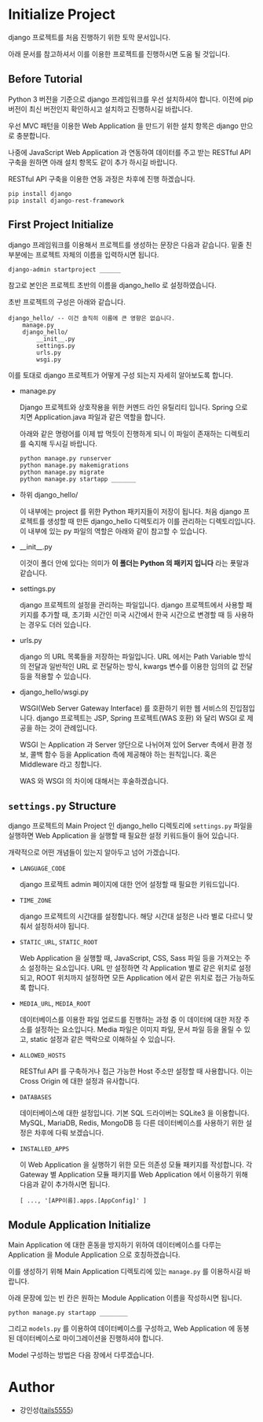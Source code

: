 # Initialize Project

django 프로젝트를 처음 진행하기 위한 토막 문서입니다.

아래 문서를 참고하셔서 이를 이용한 프로젝트를 진행하시면 도움 될 것입니다.

## Before Tutorial

Python 3 버전을 기준으로 django 프레임워크를 우선 설치하셔야 합니다. 이전에 pip 버전이 최신 버전인지 확인하시고 설치하고 진행하시길 바랍니다.

우선 MVC 패턴을 이용한 Web Application 을 만드기 위한 설치 항목은 django 만으로 충분합니다. 

나중에 JavaScript Web Application 과 연동하여 데이터를 주고 받는 RESTful API 구축을 원하면 아래 설치 항목도 같이 추가 하시길 바랍니다.

RESTful API 구축을 이용한 연동 과정은 차후에 진행 하겠습니다.

```
pip install django
pip install django-rest-framework
```

## First Project Initialize

django 프레임워크를 이용해서 프로젝트를 생성하는 문장은 다음과 같습니다. 밑줄 친 부분에는 프로젝트 자체의 이름을 입력하시면 됩니다.

```
django-admin startproject ______
``` 

참고로 본인은 프로젝트 초반의 이름을 django_hello 로 설정하였습니다.

초반 프로젝트의 구성은 아래와 같습니다.

```
django_hello/ -- 이건 솔직히 이름에 큰 영향은 없습니다.
    manage.py
    django_hello/
        __init__.py
        settings.py
        urls.py
        wsgi.py
```

이를 토대로 django 프로젝트가 어떻게 구성 되는지 자세히 알아보도록 합니다.

- manage.py 

    Django 프로젝트와 상호작용을 위한 커멘드 라인 유틸리티 입니다. Spring 으로 치면 Application.java 파일과 같은 역할을 합니다. 
    
    아래와 같은 명령어를 이제 밥 먹듯이 진행하게 되니 이 파일이 존재하는 디렉토리를 숙지해 두시길 바랍니다.

    ```
    python manage.py runserver
    python manage.py makemigrations
    python manage.py migrate
    python manage.py startapp _______
    ```

- 하위 django_hello/ 

    이 내부에는 project 를 위한 Python 패키지들이 저장이 됩니다. 처음 django 프로젝트를 생성할 때 만든 django_hello 디렉토리가 이를 관리하는 디렉토리입니다. 이 내부에 있는 py 파일의 역할은 아래와 같이 참고할 수 있습니다.

- \_\_init\_\_.py

    이것이 폴더 안에 있다는 의미가 **이 폴더는 Python 의 패키지 입니다** 라는 푯말과 같습니다.

- settings.py

    django 프로젝트의 설정을 관리하는 파일입니다. django 프로젝트에서 사용할 패키지를 추가할 때, 초기화 시간인 미국 시간에서 한국 시간으로 변경할 때 등 사용하는 경우도 더러 있습니다.

- urls.py

    django 의 URL 목록들을 저장하는 파일입니다. URL 에서는 Path Variable 방식의 전달과 일반적인 URL 로 전달하는 방식, kwargs 변수를 이용한 임의의 값 전달 등을 적용할 수 있습니다.

- django_hello/wsgi.py

    WSGI(Web Server Gateway Interface) 를 호환하기 위한 웹 서비스의 진입점입니다. django 프로젝트는 JSP, Spring 프로젝트(WAS 호환) 와 달리 WSGI 로 제공을 하는 것이 관례입니다.

    WSGI 는 Application 과 Server 양단으로 나뉘어져 있어 Server 측에서 환경 정보, 콜백 함수 등을 Application 측에 제공해야 하는 원칙입니다. 혹은 Middleware 라고 칭합니다.

    WAS 와 WSGI 의 차이에 대해서는 후술하겠습니다.

## `settings.py` Structure

django 프로젝트의 Main Project 인 django_hello 디렉토리에 `settings.py` 파일을 실행하면 Web Application 을 실행할 때 필요한 설정 키워드들이 들어 있습니다.

개략적으로 어떤 개념들이 있는지 알아두고 넘어 가겠습니다.

- `LANGUAGE_CODE`
  
    django 프로젝트 admin 페이지에 대한 언어 설정할 때 필요한 키워드입니다.

- `TIME_ZONE`
    
    django 프로젝트의 시간대를 설정합니다. 해당 시간대 설정은 나라 별로 다르니 맞춰서 설정하셔야 됩니다.

- `STATIC_URL`, `STATIC_ROOT`

    Web Application 을 실행할 때, JavaScript, CSS, Sass 파일 등을 가져오는 주소 설정하는 요소입니다. URL 만 설정하면 각 Application 별로 같은 위치로 설정되고, ROOT 위치까지 설정하면 모든 Application 에서 같은 위치로 접근 가능하도록 합니다.

- `MEDIA_URL`, `MEDIA_ROOT`
    
    데이터베이스를 이용한 파일 업로드를 진행하는 과정 중 이 데이터에 대한 저장 주소를 설정하는 요소입니다. Media 파일은 이미지 파일, 문서 파일 등을 올릴 수 있고, static 설정과 같은 맥락으로 이해하실 수 있습니다.

- `ALLOWED_HOSTS`
    
    RESTful API 를 구축하거나 접근 가능한 Host 주소만 설정할 때 사용합니다. 이는 Cross Origin 에 대한 설정과 유사합니다.

- `DATABASES`

    데이터베이스에 대한 설정입니다. 기본 SQL 드라이버는 SQLite3 을 이용합니다. MySQL, MariaDB, Redis, MongoDB 등 다른 데이터베이스를 사용하기 위한 설정은 차후에 다뤄 보겠습니다.

- `INSTALLED_APPS`    

    이 Web Application 을 실행하기 위한 모든 의존성 모듈 패키지를 작성합니다. 각 Gateway 별 Application 모듈 패키지를 Web Application 에서 이용하기 위해 다음과 같이 추가하시면 됩니다.

    ```
    [ ..., '[APP이름].apps.[AppConfig]' ]
    ``` 

## Module Application Initialize

Main Application 에 대한 혼동을 방지하기 위하여 데이터베이스를 다루는 Application 을 Module Application 으로 호칭하겠습니다.

이를 생성하기 위해 Main Application 디렉토리에 있는 `manage.py` 를 이용하시길 바랍니다. 

아래 문장에 있는 빈 칸은 원하는 Module Application 이름을 작성하시면 됩니다. 

```
python manage.py startapp ________
```

그리고 `models.py` 를 이용하여 데이터베이스를 구성하고, Web Application 에 동봉된 데이터베이스로 마이그레이션을 진행하셔야 합니다.

Model 구성하는 방법은 다음 장에서 다루겠습니다.

# Author

- 강인성([tails5555](https://github.com/tails5555))